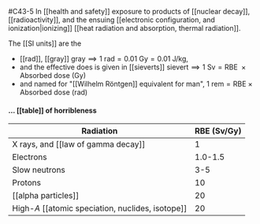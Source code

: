 #C43-5
In [[health and safety]] exposure to products of [[nuclear decay]], [[radioactivity]], and the ensuing [[electronic configuration, and ionization|ionizing]] [[heat radiation and absorption, thermal radiation]].

The [[SI units]] are the
- [[rad]], [[gray]] $\text{gray} \implies 1\text{ rad}= 0.01 \text{ Gy} = 0.01 \text{ J/kg}$, 
- and the effective does is given in [[sieverts]] $\text{sievert} \implies 1 \text{ Sv} = \text{RBE } \times \text{Absorbed dose (Gy)}$ 
- and named for "[[Wilhelm Röntgen]] equivalent for man", $1 \text{ rem} = \text{RBE} \times \text{Absorbed  dose (rad)}$


#### ... [[table]] of horribleness
| Radiation | RBE $\text{(Sv/Gy)}$ |
|-|-|
| X rays, and [[law of gamma decay]] | 1|
|Electrons|1.0-1.5|
|Slow neutrons|3-5|
|Protons|10|
|[[alpha particles]]|20|
|High-$A$ [[atomic speciation, nuclides, isotope]]|20|

